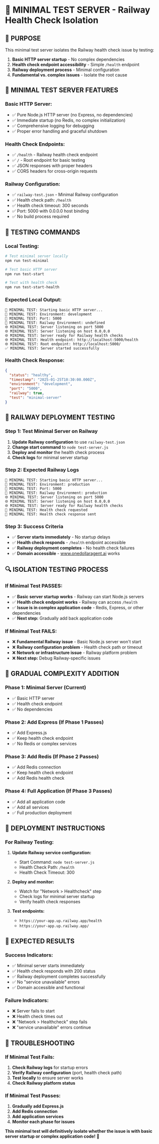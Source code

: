 # 🧪 MINIMAL TEST SERVER - Railway Health Check Isolation

## 🎯 **PURPOSE**

This minimal test server isolates the Railway health check issue by testing:
1. **Basic HTTP server startup** - No complex dependencies
2. **Health check endpoint accessibility** - Simple `/health` endpoint
3. **Railway deployment process** - Minimal configuration
4. **Fundamental vs. complex issues** - Isolate the root cause

## 🚀 **MINIMAL TEST SERVER FEATURES**

### **Basic HTTP Server:**
- ✅ Pure Node.js HTTP server (no Express, no dependencies)
- ✅ Immediate startup (no Redis, no complex initialization)
- ✅ Comprehensive logging for debugging
- ✅ Proper error handling and graceful shutdown

### **Health Check Endpoints:**
- ✅ `/health` - Railway health check endpoint
- ✅ `/` - Root endpoint for basic testing
- ✅ JSON responses with proper headers
- ✅ CORS headers for cross-origin requests

### **Railway Configuration:**
- ✅ `railway-test.json` - Minimal Railway configuration
- ✅ Health check path: `/health`
- ✅ Health check timeout: 300 seconds
- ✅ Port: 5000 with 0.0.0.0 host binding
- ✅ No build process required

## 🔧 **TESTING COMMANDS**

### **Local Testing:**
```bash
# Test minimal server locally
npm run test-minimal

# Test basic HTTP server
npm run test-start

# Test with health check
npm run test-start-health
```

### **Expected Local Output:**
```
🚀 MINIMAL TEST: Starting basic HTTP server...
🚀 MINIMAL TEST: Environment: development
🚀 MINIMAL TEST: Port: 5000
🚀 MINIMAL TEST: Railway Environment: undefined
🌐 MINIMAL TEST: Server listening on port 5000
🌐 MINIMAL TEST: Server listening on host 0.0.0.0
🌐 MINIMAL TEST: Server ready for Railway health checks
🌐 MINIMAL TEST: Health endpoint: http://localhost:5000/health
🌐 MINIMAL TEST: Root endpoint: http://localhost:5000/
✅ MINIMAL TEST: Server started successfully
```

### **Health Check Response:**
```json
{
  "status": "healthy",
  "timestamp": "2025-01-25T10:30:00.000Z",
  "environment": "development",
  "port": "5000",
  "railway": true,
  "test": "minimal-server"
}
```

## 🚀 **RAILWAY DEPLOYMENT TESTING**

### **Step 1: Test Minimal Server on Railway**
1. **Update Railway configuration** to use `railway-test.json`
2. **Change start command** to `node test-server.js`
3. **Deploy and monitor** the health check process
4. **Check logs** for minimal server startup

### **Step 2: Expected Railway Logs**
```
🚀 MINIMAL TEST: Starting basic HTTP server...
🚀 MINIMAL TEST: Environment: production
🚀 MINIMAL TEST: Port: 5000
🚀 MINIMAL TEST: Railway Environment: production
🌐 MINIMAL TEST: Server listening on port 5000
🌐 MINIMAL TEST: Server listening on host 0.0.0.0
🌐 MINIMAL TEST: Server ready for Railway health checks
🏥 MINIMAL TEST: Health check requested
🏥 MINIMAL TEST: Health check response sent
```

### **Step 3: Success Criteria**
- ✅ **Server starts immediately** - No startup delays
- ✅ **Health check responds** - `/health` endpoint accessible
- ✅ **Railway deployment completes** - No health check failures
- ✅ **Domain accessible** - www.onedollaragent.ai works

## 🔍 **ISOLATION TESTING PROCESS**

### **If Minimal Test PASSES:**
- ✅ **Basic server startup works** - Railway can start Node.js servers
- ✅ **Health check endpoint works** - Railway can access `/health`
- ✅ **Issue is in complex application code** - Redis, Express, or other dependencies
- ✅ **Next step:** Gradually add back application code

### **If Minimal Test FAILS:**
- ❌ **Fundamental Railway issue** - Basic Node.js server won't start
- ❌ **Railway configuration problem** - Health check path or timeout
- ❌ **Network or infrastructure issue** - Railway platform problem
- ❌ **Next step:** Debug Railway-specific issues

## 🎯 **GRADUAL COMPLEXITY ADDITION**

### **Phase 1: Minimal Server (Current)**
- ✅ Basic HTTP server
- ✅ Health check endpoint
- ✅ No dependencies

### **Phase 2: Add Express (If Phase 1 Passes)**
- ✅ Add Express.js
- ✅ Keep health check endpoint
- ✅ No Redis or complex services

### **Phase 3: Add Redis (If Phase 2 Passes)**
- ✅ Add Redis connection
- ✅ Keep health check endpoint
- ✅ Add Redis health check

### **Phase 4: Full Application (If Phase 3 Passes)**
- ✅ Add all application code
- ✅ Add all services
- ✅ Full production deployment

## 🚀 **DEPLOYMENT INSTRUCTIONS**

### **For Railway Testing:**
1. **Update Railway service configuration:**
   - Start Command: `node test-server.js`
   - Health Check Path: `/health`
   - Health Check Timeout: 300

2. **Deploy and monitor:**
   - Watch for "Network > Healthcheck" step
   - Check logs for minimal server startup
   - Verify health check responses

3. **Test endpoints:**
   - `https://your-app.up.railway.app/health`
   - `https://your-app.up.railway.app/`

## 🎉 **EXPECTED RESULTS**

### **Success Indicators:**
- ✅ Minimal server starts immediately
- ✅ Health check responds with 200 status
- ✅ Railway deployment completes successfully
- ✅ No "service unavailable" errors
- ✅ Domain accessible and functional

### **Failure Indicators:**
- ❌ Server fails to start
- ❌ Health check times out
- ❌ "Network > Healthcheck" step fails
- ❌ "service unavailable" errors continue

## 🔧 **TROUBLESHOOTING**

### **If Minimal Test Fails:**
1. **Check Railway logs** for startup errors
2. **Verify Railway configuration** (port, health check path)
3. **Test locally** to ensure server works
4. **Check Railway platform status**

### **If Minimal Test Passes:**
1. **Gradually add Express.js**
2. **Add Redis connection**
3. **Add application services**
4. **Monitor each phase for issues**

**This minimal test will definitively isolate whether the issue is with basic server startup or complex application code!** 🎯
